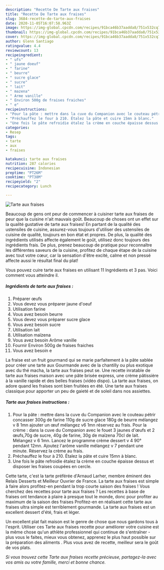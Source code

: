 ```yaml
---
description: "Recette De Tarte aux fraises"
title: "Recette De Tarte aux fraises"
slug: 3684-recette-de-tarte-aux-fraises
date: 2020-11-05T16:07:58.963Z
image: https://img-global.cpcdn.com/recipes/91bca46b37aadda8/751x532cq70/tarte-aux-fraises-photo-principale-de-la-recette.jpg
thumbnail: https://img-global.cpcdn.com/recipes/91bca46b37aadda8/751x532cq70/tarte-aux-fraises-photo-principale-de-la-recette.jpg
cover: https://img-global.cpcdn.com/recipes/91bca46b37aadda8/751x532cq70/tarte-aux-fraises-photo-principale-de-la-recette.jpg
author: Glenn Santiago
ratingvalue: 4.4
reviewcount: 13
recipeingredient:
- " ufs"
- " jaune doeuf"
- " farine"
- " beurre"
- " sucre glace"
- " sucre"
- " lait"
- " mazena"
- " Arme vanille"
- " Environ 500g de fraises fraiches"
- " e"
recipeinstructions:
- "Pour la pâte : mettre dans la cuve du Companion avec le couteau pétrir concasser 300g de farine 110g de sucre glace 180g de beurre mélangez v 8 1mn ajouter un œuf mélangez v6 1mn réservez au frais. Pour la crème : dans la cuve du Companion avec le fouet 3 jaunes d&#39;œufs et 2 œufs,70g de sucre, 40g de farine, 30g de maïzena 70cl de lait. Mélangez v 6 1mn. Lancez le programme crème dessert v 4 90° pendant 12mn. Ajoutez l&#39;arôme vanille mélangez v 7 pendant une minute. Réservez la crème au frais."
- "Préchauffez le four à 210. Étalez la pâte et cuire 15mn à blanc."
- "Une fois le pâte refroidie étalez la crème en couche épaisse dessus et disposer les fraises coupées en cercle."
categories:
- Resep
tags:
- tarte
- aux
- fraises

katakunci: tarte aux fraises 
nutrition: 287 calories
recipecuisine: Indonesian
preptime: "PT26M"
cooktime: "PT38M"
recipeyield: "2"
recipecategory: Lunch

---
```



![Tarte aux fraises](https://img-global.cpcdn.com/recipes/91bca46b37aadda8/751x532cq70/tarte-aux-fraises-photo-principale-de-la-recette.jpg)

Beaucoup de gens ont peur de commencer à cuisiner tarte aux fraises de peur que la cuisine n'ait mauvais goût. Beaucoup de choses ont un effet sur la qualité gustative de tarte aux fraises! En partant de la qualité des ustensiles de cuisine, assurez-vous toujours d'utiliser des ustensiles de cuisine de qualité, toujours en bon état et propres. De plus, la qualité des ingrédients utilisés affecte également le goût, utilisez donc toujours des ingrédients frais. De plus, prenez beaucoup de pratique pour reconnaître les différentes saveurs de la cuisine, profitez de chaque étape de la cuisine avec tout votre cœur, car la sensation d'être excité, calme et non pressé affecte aussi le résultat final du plat!

<!--inarticleads1-->

Vous pouvez cuire tarte aux fraises en utilisant 11 Ingrédients et 3 pas. Voici comment vous atteindre il.

##### Ingrédients de tarte aux fraises :

1. Préparer  œufs
1. Vous devez vous préparer  jaune d&#39;oeuf
1. Utilisation  farine
1. Vous avez besoin  beurre
1. Vous devez vous préparer  sucre glace
1. Vous avez besoin  sucre
1. Utilisation  lait
1. Utilisation  maïzena
1. Vous avez besoin  Arôme vanille
1. Fournir  Environ 500g de fraises fraiches
1. Vous avez besoin  e


La fraise est un fruit gourmand qui se marie parfaitement à la pâte sablée pour créer une tarte aux Gourmande avec de la chantilly ou plus exotique avec du thé macha, la tarte aux fraises peut se. Une recette inratable de tarte aux fraises maison avec une pâte brisée express, une crème pâtissière à la vanille rapide et des belles fraises (vidéo dispo). La tarte aux fraises, on adore quand les fraises sont bien fruitées en été. Une tarte aux fraises classique pour apporter un peu de gaieté et de soleil dans nos assiettes. 

<!--inarticleads2-->

##### Tarte aux fraises instructions :

1. Pour la pâte : mettre dans la cuve du Companion avec le couteau pétrir concasser 300g de farine 110g de sucre glace 180g de beurre mélangez v 8 1mn ajouter un œuf mélangez v6 1mn réservez au frais. Pour la crème : dans la cuve du Companion avec le fouet 3 jaunes d&#39;œufs et 2 œufs,70g de sucre, 40g de farine, 30g de maïzena 70cl de lait. Mélangez v 6 1mn. Lancez le programme crème dessert v 4 90° pendant 12mn. Ajoutez l&#39;arôme vanille mélangez v 7 pendant une minute. Réservez la crème au frais.
1. Préchauffez le four à 210. Étalez la pâte et cuire 15mn à blanc.
1. Une fois le pâte refroidie étalez la crème en couche épaisse dessus et disposer les fraises coupées en cercle.


Cette tarte, c&#39;est la tarte préférée d&#39;Arnaud Larher, membre éminent des Relais Desserts et Meilleur Ouvrier de France. La tarte aux fraises est simple à faire alors profitez-en pendant la trop courte saison des fraises ! Vous cherchez des recettes pour tarte aux fraises ? Les recettes à base de fraises ont tendance à plaire à presque tout le monde, donc pour profiter au maximum de la saison des fraises Profitez-en en réalisant cette tarte aux fraises ultra simple est terriblement gourmande. La tarte aux fraises est un excellent dessert d&#39;été, frais et léger. 

<!--inarticleads1-->

<p>
Un excellent plat fait maison est le genre de chose que nous gardons tous à l'esprit. Utiliser ces Tarte aux fraises recette pour améliorer votre cuisine est la même chose qu'un athlète professionnel qui continue de s'entraîner - plus vous le faites, mieux vous obtenez, apprenez le plus haut possible sur la préparation des aliments . Plus vous avez de recette, meilleur sera le goût de vos plats.
</p>

<p>
<i>Si vous trouvez cette Tarte aux fraises recette précieuse, partagez-la avec vos amis ou votre famille, merci et bonne chance.</i>
</p>
